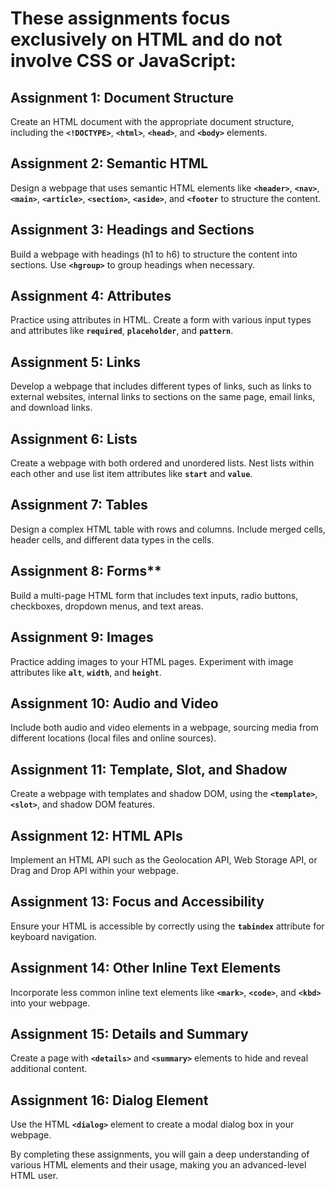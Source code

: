 # These assignments focus exclusively on HTML and do not involve CSS or JavaScript:

## Assignment 1: Document Structure

Create an HTML document with the appropriate document structure, including the **`<!DOCTYPE>`**, **`<html>`**, **`<head>`**, and **`<body>`** elements.

## Assignment 2: Semantic HTML

Design a webpage that uses semantic HTML elements like **`<header>`**, **`<nav>`**, **`<main>`**, **`<article>`**, **`<section>`**, **`<aside>`**, and **`<footer`** to structure the content.

## Assignment 3: Headings and Sections

Build a webpage with headings (h1 to h6) to structure the content into sections. Use **`<hgroup>`** to group headings when necessary.

## Assignment 4: Attributes

Practice using attributes in HTML. Create a form with various input types and attributes like **`required`**, **`placeholder`**, and **`pattern`**.

## Assignment 5: Links

Develop a webpage that includes different types of links, such as links to external websites, internal links to sections on the same page, email links, and download links.

## Assignment 6: Lists

Create a webpage with both ordered and unordered lists. Nest lists within each other and use list item attributes like **`start`** and **`value`**.

## Assignment 7: Tables

Design a complex HTML table with rows and columns. Include merged cells, header cells, and different data types in the cells.

## Assignment 8: Forms**

Build a multi-page HTML form that includes text inputs, radio buttons, checkboxes, dropdown menus, and text areas.

## Assignment 9: Images

Practice adding images to your HTML pages. Experiment with image attributes like **`alt`**, **`width`**, and **`height`**.

## Assignment 10: Audio and Video

Include both audio and video elements in a webpage, sourcing media from different locations (local files and online sources).

## Assignment 11: Template, Slot, and Shadow

Create a webpage with templates and shadow DOM, using the **`<template>`**, **`<slot>`**, and shadow DOM features.

## Assignment 12: HTML APIs

Implement an HTML API such as the Geolocation API, Web Storage API, or Drag and Drop API within your webpage.

## Assignment 13: Focus and Accessibility

Ensure your HTML is accessible by correctly using the **`tabindex`** attribute for keyboard navigation.

## Assignment 14: Other Inline Text Elements

Incorporate less common inline text elements like **`<mark>`**, **`<code>`**, and **`<kbd>`** into your webpage.

## Assignment 15: Details and Summary

Create a page with **`<details>`** and **`<summary>`** elements to hide and reveal additional content.

## Assignment 16: Dialog Element

Use the HTML **`<dialog>`** element to create a modal dialog box in your webpage.

By completing these assignments, you will gain a deep understanding of various HTML elements and their usage, making you an advanced-level HTML user.
